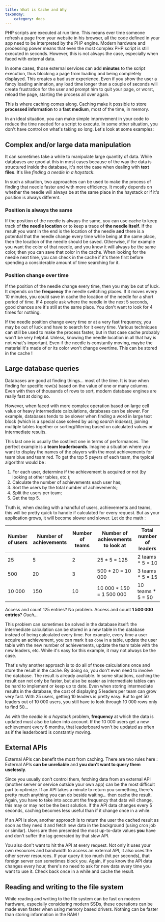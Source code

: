 ```yaml
---
title: What is Cache and Why
taxonomy:
    category: docs
---
```


PHP scripts are executed at run time. This means ever time someone refresh a page from your website in his browser, all the code defined in your app need to be interpreted by the PHP engine. Modern hardware and processing power means that even the most complex PHP script is still executed in seconds. However, this is not always the case, especially when faced with external data. 
 
In some cases, those external services can add **minutes** to the script execution, thus blocking a page from loading and being completely displayed. This creates a bad user experience. Even if you show the user a fancy loading animation, any load time longer than a couple of seconds will create frustration for the user and prompt him to quit your page, or worst, reload the page, starting the process all over again.

This is where caching comes along. Caching make it possible to store **processed information** to a **fast medium**, most of the time, in memory. 

In an ideal situation, you can make simple improvement in your code to reduce the time needed for a script to execute. In some other situation, you don't have control on what's taking so long. Let's look at some examples:

## Complex and/or large data manipulation

It can sometimes take a while to manipulate large quantity of data. While databases are good at this in most cases because of the way the data is structured inside the database, it's not the case when dealing with **text files**. It's like _finding a needle in a haystack_. 

In such a situation, two approaches can be used to make the process of finding that needle faster and with more efficiency. It mostly depends on whether the needle will always be at the same place in the haystack or if it's position is always different. 

### Position is always the same

If the position of the needle is always the same, you can use cache to keep track of **the needle location** or to keep a trace of **the needle itself**. If the result you want in the end is the location of the needle **and** there is a potential that the needle change every time while being at the same place, then the location of the needle should be saved. Otherwise, if for example you want the color of that needle, and you know it will always be the same color, then you can save that color in the cache. When looking for the needle next time, you can check in the cache if it's there first before spending a considerable amount of time searching for it. 

### Position change over time

If the position of the needle change every time, then you may be out of luck. It depends on the **frequency** the needle switching places. If it moves every 10 minutes, you could save in cache the location of the needle for a short period of time. If 4 people ask where the needle in the next 5 seconds, good chances are it's still at the same place. You don't want to look for 4 times for nothing. 

If the needle position change every time or at a very fast frequency, you may be out of luck and have to search for it every time. Various techniques can still be used to make the process faster, but in that case cache probably won't be very helpful. Unless, knowing the needle location in all that hay is not what's important. Even if the needle is constantly moving, maybe the material it's made of or its color won't change overtime. This can be stored in the cache ! 

## Large database queries

Databases are good at finding things... most of the time. It is true when finding for specific row(s) based on the value of one or many columns. Even with then of thousands of rows to sort, modern database engines are really fast at doing so. 

However, when faced with more complex operation based on large cell value or heavy intermediate calculations, databases can be slower. For example, databases tends to be slower when finding a word in large text block (which is a special case solved by using _search indexes_), joining multiple tables together or sorting/filtering based on calculated values or intermediate results. 

This last one is usually the costliest one in terms of performances. The perfect example is a **team leaderboards**. Imagine a situation where you want to display the names of the players with the most achievements for team blue and team red. To get the top 5 payers of each team, the typical algorithm would be :

1. For each user, determine if the achievement is acquired or not (by looking at other tables, etc.);
1. Calculate the number of achievements each user has;
1. Sort the users by the total number of achievements;
1. Split the users per team;
1. Get the top 5.

Truth is, when dealing with a handful of users, achievements and teams, this will be pretty quick to handle if calculated for every request. But as your application grows, it will become slower and slower. Let do the math :

| Number of users |  Number of achievements | Number of teams | Number of achievements to look at | Total number of leaders |
|-----------------|-------------------------|-----------------|-----------------------------------|-------------------------|
| 25              | 5                       | 2               | 25 * 5 = 125                      | 2 teams * 5 = 10        |
| 500             | 20                      | 3               | 500 * 20 = 10 000                 | 3 teams * 5 = 15        |
| 10 000          | 150                     | 10              | 10 000 * 150 = 1 500 000          | 10 teams * 5 = 50       |

Access and count 125 entries? No problem. Access and count **1 500 000 entries**? _Ouch..._

This problem can sometimes be solved in the database itself: the intermediate calculation can be stored in a new table in the database instead of being calculated every time. For example, every time a user acquire an achievement, you can mark it as `done` in a table, update the user table with the new number of achievements, update the team table with the new leaders, etc. While it's easy for this example, it may not always be the case.

That's why another approach is to do all of those calculations once and store the result in the cache. By doing so, you don't even need to involve the database. The result is already available. In some situations, caching the result can not only be faster, but also be easier as intermediate tables can be hard to implement or keep up to date. Even when storing intermediate results in the database, the cost of displaying 5 leaders per team can grow very fast. With 25 users, getting 10 leaders is pretty easy. But to get 50 leaders out of 10 000 users, you still have to look through 10 000 rows only to find 50... 

As with the _needle in a haystack_ problem, **frequency** at which the data is updated must also be taken into account. If the 10 000 users get a new achievement every 6 months, that leaderboard won't be updated as often as if the leaderboard is constantly moving.

## External APIs

External APIs can benefit the most from caching. There are two rules here : External APIs **can be unreliable** and **you don't want to query them uselessly**. 

Since you usually don't control them, fetching data from an external API (another server or service outside your own app) can be the most difficult part to optimize. If an API takes a minute to return you something, there's pretty much anything you can do beside waiting... then cache the result. Again, you have to take into account the frequency that data will change, this may or may not be the best solution. If the API data changes every 5 seconds, caching becomes less useful than if it change once in a while.   

If an API is slow, another approach is to return the user the cached result as soon as they need it and fetch new data in the background (using cron job or similar). Users are then presented the most up-to-date values **you** have and don't suffer the lag generated by that slow API.

You also don't want to hit the API at every request. Not only it uses your own resources and bandwidth to access an external API, it also uses the other server resources. If your query it too much (hit per seconds), that foreign server can sometimes block you. Again, if you know the API data changes every hour, there's no need to ask for new data every time you want to use it. Check back once in a while and cache the result.

## Reading and writing to the file system

While reading and writing to the file system can be fast on modern hardware, especially considering modern SSDs, these operations can be made even faster when using memory based drivers. Nothing can be faster than storing information in the RAM ! 

